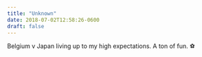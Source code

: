 ```yaml
---
title: "Unknown"
date: 2018-07-02T12:58:26-0600
draft: false
---
```


Belgium v Japan living up to my high expectations. A ton of fun. ⚽️
